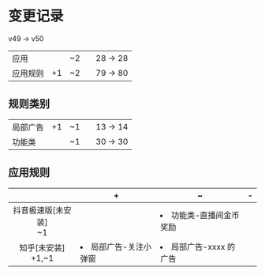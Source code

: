 # 变更记录

v49 -> v50

||||||
|-|:-:|:-:|:-:|:-:|
|应用||~2||28 -> 28|
|应用规则|+1|~2||79 -> 80|

## 规则类别

||||||
|-|:-:|:-:|:-:|:-:|
|局部广告|+1|~1||13 -> 14|
|功能类||~1||30 -> 30|

## 应用规则

||+|~|-|
|:-:|-|-|-|
|抖音极速版[未安装]<br>~1||<li>功能类-直播间金币奖励||
|知乎[未安装]<br>+1,~1|<li>局部广告-关注小弹窗|<li>局部广告-xxxx 的广告||
